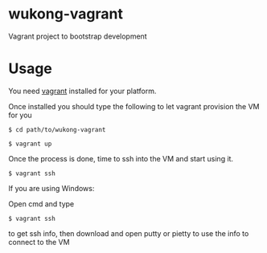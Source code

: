 wukong-vagrant
==============

Vagrant project to bootstrap development


Usage
=====

You need [vagrant](http://vagrantup.com) installed for your platform.

Once installed you should type the following to let vagrant provision the VM for
you

`$ cd path/to/wukong-vagrant`

`$ vagrant up`


Once the process is done, time to ssh into the VM and start using it.

  `$ vagrant ssh`

If you are using Windows:

  Open cmd and type

  `$ vagrant ssh`

  to get ssh info, then download and open putty or pietty to use the info to connect to the VM
